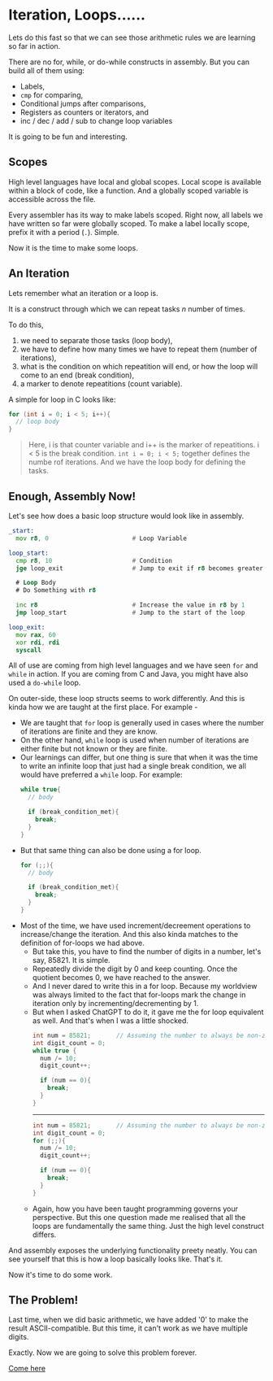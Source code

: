 # Iteration, Loops......

Lets do this fast so that we can see those arithmetic rules we are learning so far in action.

There are no for, while, or do-while constructs in assembly. But you can build all of them using:

  - Labels,
  - `cmp` for comparing,
  - Conditional jumps after comparisons,
  - Registers as counters or iterators, and
  - inc / dec / add / sub to change loop variables

It is going to be fun and interesting.

## Scopes

High level languages have local and global scopes. Local scope is available within a block of code, like a function. And a globally scoped variable is accessible across the file.

Every assembler has its way to make labels scoped. Right now, all labels we have written so far were globally scoped. To make a label locally scope, prefix it with a period (`.`). Simple.

Now it is the time to make some loops.

## An Iteration

Lets remember what an iteration or a loop is.

It is a construct through which we can repeat tasks *n* number of times.

To do this,
  1. we need to separate those tasks (loop body),
  2. we have to define how many times we have to repeat them (number of iterations),
  3. what is the condition on which repeatition will end, or how the loop will come to an end (break condition),
  4. a marker to denote repeatitions (count variable).

A simple for loop in C looks like:

```c
for (int i = 0; i < 5; i++){
  // loop body
}
```

> Here, i is that counter variable and i++ is the marker of repeatitions.
> i < 5 is the break condition.
> `int i = 0; i < 5;` together defines the numbe rof iterations.
> And we have the loop body for defining the tasks.

## Enough, Assembly Now!

Let's see how does a basic loop structure would look like in assembly.

```asm
_start:
  mov r8, 0                       # Loop Variable

loop_start:
  cmp r8, 10                      # Condition
  jge loop_exit                   # Jump to exit if r8 becomes greater than or equal to 10

  # Loop Body
  # Do Something with r8

  inc r8                          # Increase the value in r8 by 1
  jmp loop_start                  # Jump to the start of the loop

loop_exit:
  mov rax, 60
  xor rdi, rdi
  syscall
```

All of use are coming from high level languages and we have seen `for` and `while` in action. If you are coming from C and Java, you might have also used a `do-while` loop.

On outer-side, these loop structs seems to work differently. And this is kinda how we are taught at the first place. For example -
  - We are taught that `for` loop is generally used in cases where the number of iterations are finite and they are know.
  - On the other hand, `while` loop is used when number of iterations are either finite but not known or they are finite.
  - Our learnings can differ, but one thing is sure that when it was the time to write an infinite loop that just had a single break condition, we all would have preferred a `while` loop. For example:
    ```c
    while true{
      // body

      if (break_condition_met){
        break;
      }
    }
    ```
  - But that same thing can also be done using a for loop.
    ```c
    for (;;){
      // body

      if (break_condition_met){
        break;
      }
    }
    ```
  - Most of the time, we have used increment/decreement operations to increase/change the iteration. And this also kinda matches to the definition of for-loops we had above.
    - But take this, you have to find the number of digits in a number, let's say, 85821. It is simple.
    - Repeatedly divide the digit by 0 and keep counting. Once the quotient becomes 0, we have reached to the answer.
    - And I never dared to write this in a for loop. Because my worldview was always limited to the fact that for-loops mark the change in iteration only by incrementing/decrementing by 1.
    - But when I asked ChatGPT to do it, it gave me the for loop equivalent as well. And that's when I was a little shocked.
      ```c
      int num = 85821;       // Assuming the number to always be non-zero
      int digit_count = 0;
      while true {
        num /= 10;
        digit_count++;

        if (num == 0){
          break;
        }
      }
      ```
      ----
      ```c
      int num = 85821;       // Assuming the number to always be non-zero
      int digit_count = 0;
      for (;;){
        num /= 10;
        digit_count++;

        if (num == 0){
          break;
        }
      }
      ```
    - Again, how you have been taught programming governs your perspective. But this one question made me realised that all the loops are fundamentally the same thing. Just the high level construct differs.

And assembly exposes the underlying functionality preety neatly. You can see yourself that this is how a loop basically looks like. That's it.

Now it's time to do some work.

## The Problem!

Last time, when we did basic arithmetic, we have added '0' to make the result ASCII-compatible. But this time, it can't work as we have multiple digits.

Exactly. Now we are going to solve this problem forever.

[Come here](./conversion-routine/readme.md)